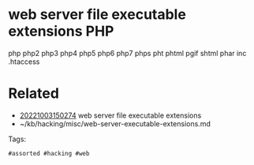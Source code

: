 # web server file executable extensions PHP
php
php2
php3
php4
php5
php6
php7
phps
pht
phtml
pgif
shtml
phar
inc
.htaccess

# Related

- [20221003150274](/zet/20221003150274/README.md) web server file executable extensions
- ~/kb/hacking/misc/web-server-executable-extensions.md

Tags:

    #assorted #hacking #web
